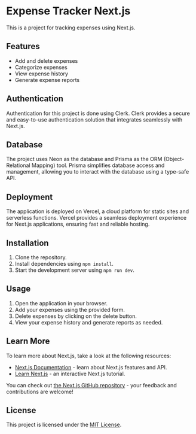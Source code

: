 # Expense Tracker Next.js

This is a project for tracking expenses using Next.js.

## Features

- Add and delete expenses
- Categorize expenses
- View expense history
- Generate expense reports

## Authentication

Authentication for this project is done using Clerk. Clerk provides a secure and easy-to-use authentication solution that integrates seamlessly with Next.js.

## Database

The project uses Neon as the database and Prisma as the ORM (Object-Relational Mapping) tool. Prisma simplifies database access and management, allowing you to interact with the database using a type-safe API.

## Deployment

The application is deployed on Vercel, a cloud platform for static sites and serverless functions. Vercel provides a seamless deployment experience for Next.js applications, ensuring fast and reliable hosting.

## Installation

1. Clone the repository.
2. Install dependencies using `npm install`.
3. Start the development server using `npm run dev`.

## Usage

1. Open the application in your browser.
2. Add your expenses using the provided form.
3. Delete expenses by clicking on the delete button.
4. View your expense history and generate reports as needed.

## Learn More

To learn more about Next.js, take a look at the following resources:

- [Next.js Documentation](https://nextjs.org/docs) - learn about Next.js features and API.
- [Learn Next.js](https://nextjs.org/learn) - an interactive Next.js tutorial.

You can check out [the Next.js GitHub repository](https://github.com/vercel/next.js/) - your feedback and contributions are welcome!

## License

This project is licensed under the [MIT License](LICENSE).
